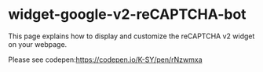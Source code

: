 # widget-google-v2-reCAPTCHA-bot
This page explains how to display and customize the reCAPTCHA v2 widget on your webpage.

Please see codepen:https://codepen.io/K-SY/pen/rNzwmxa
